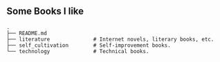## Some Books I like

```shell
.
├── README.md
├── literature              # Internet novels, literary books, etc.
├── self_cultivation        # Self-improvement books.
└── technology              # Technical books.
```

